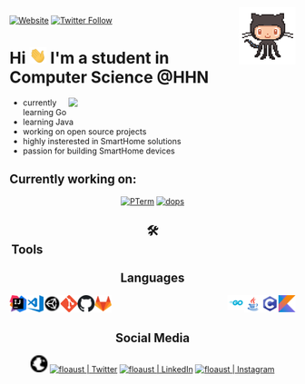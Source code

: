 <img align='right' src='images/octocat.gif' width='100"'>

[![Website](https://img.shields.io/website?label=florianbenediktaust.com&style=for-the-badge&url=https%3A%2F%2Fflorianbenediktaust.com)][website]
[![Twitter Follow](https://img.shields.io/twitter/follow/FlorianBAust?color=1DA1F2&logo=twitter&style=for-the-badge)](https://twitter.com/intent/follow?original_referer=https%3A%2F%2Fgithub.com%2FFlorianBAust&screen_name=FlorianBAust)

# Hi  <img src="images/Hi.gif" width="30px">  I'm a student in Computer Science @HHN

<img align='right' src='https://github-readme-stats.vercel.app/api?username=floaust&show_icons=true&theme=tokyonight' width='400"'>

- currently learning Go
- learning Java
- working on open source projects
- highly insterested in SmartHome solutions
- passion for building SmartHome devices

## Currently working on:

<p align="center">
<a href="https://github.com/pterm/pterm"><img alt="PTerm" width="400px" src="https://github-readme-stats.vercel.app/api/pin/?username=pterm&repo=pterm&theme=tokyonight" /></a>
<a href="https://github.com/dops-cli/dops"><img alt="dops" width="400px" src="https://github-readme-stats.vercel.app/api/pin/?username=dops-cli&repo=dops&theme=tokyonight" /></a>
</p>

<h2 align="center">🛠 Tools                                                                                                                                  Languages</h2>

<img align="left" alt="IntelliJ IDEA" width="30px" src="images/intellij.png" />
<img align="left" alt="Visual Studio Code" width="30px" src="images/visual-studio-code.png" />
<img align="left" alt="Unity" width="30px" src="images/unity.png" />
<img align="left" alt="Git" width="30px" src="images/git.png" />
<img align="left" alt="GitHub" width="30px" src="images/github.png" />
<img align="left" alt="GitLab" width="30px" src="images/gitlab.png" />

<img align="right" alt="Kotlin" width="30px" src="images/kotlin.png" />
<img align="right" alt="C" width="30px" src="images/c.png" />
<img align="right" alt="Java" width="30px" src="images/java.png" />
<img align="right" alt="Golang" width="30px" src="images/go.png" />

<br />
<br />

<h2 align="center">Social Media</h2>
<p align="center">
<a href="https://florianbenediktaust.com"><img alt="florianbenediktaustcom" width="30px" src="https://raw.githubusercontent.com/iconic/open-iconic/master/svg/globe.svg" /></a>
<a href="https://twitter.com/FLorianBAust"><img alt="floaust | Twitter" width="30px" src="https://cdn.jsdelivr.net/npm/simple-icons@v3/icons/twitter.svg" /></a>
<a href="https://www.linkedin.com/in/florian-aust-b598951ba/"><img alt="floaust | LinkedIn" width="30px" src="https://cdn.jsdelivr.net/npm/simple-icons@v3/icons/linkedin.svg" /></a>
<a href="https://www.instagram.com/florian.benedikt.aust/"><img alt="floaust | Instagram" width="30px" src="https://cdn.jsdelivr.net/npm/simple-icons@v3/icons/instagram.svg" /></a>
</p>

[website]: https://florianbenediktaust.com
[twitter]: https://twitter.com/FLorianBAust
[instagram]: https://www.instagram.com/florian.benedikt.aust/
[linkedin]: https://www.linkedin.com/in/florian-aust-b598951ba/
